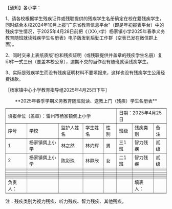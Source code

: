 <p>【通知】各小学：

1、请各校根据学生残疾证件或残联提供的残疾学生名册确定在校在籍残疾学生，同时结合本校2024年10月上报“广东省教育信息平台”（即是年初报表平台）中的残疾学生情况，于2025年4月28日前把《（XX小学）杨家镇小学2025年春季义务教育随班就读残疾学生名册表》电子版发到后勤工作群（空表已发在微信群上面）。

2、同时交来上表纸质版1份和残疾证明（或残联提供并盖章的残疾学生名册）复印件一式三份（要盖本校公章），逾期不交的当作没有随班就读残疾学生。

3、实际是残疾学生而没有残疾证明材料不要填报来，这样也没有残疾学生公用经费拨款。

［杨家镇中心小学教育指导组2025年4月25日下午］</p>

<center>**2025年春季学期义务教育随班就读、送教上门（残疾）学生名册表**</center>

<table border="1"style="border-collapse: collapse;font-size: 14px;width: 100%;display: inline-table;"><tbody><tr><td colspan="5">填报单位（盖章）：雷州市杨家镇倜上小学</td><td colspan="3">日期：2025年4月25日</td></tr><tr><td>序号</td><td>学校</td><td>监护人姓名</td><td>学生姓名</td><td>性别</td><td>班级</td><td>残疾类别</td><td>备注</td></tr><tr><td>1</td><td>杨家镇倜上小学</td><td>林之然</td><td>林灼辉</td><td>男</td><td>三1班</td><td>智力残疾</td><td>贰级</td></tr><tr><td>2</td><td>杨家镇倜上小学</td><td>陈彩珠</td><td>林静欣</td><td>女</td><td>二1班</td><td>智力残疾</td><td>贰级</td></tr><tr><td></td><td></td><td></td><td></td><td></td><td></td><td></td><td></td></tr><tr><td></td><td></td><td></td><td></td><td></td><td></td><td></td><td></td></tr><tr><td></td><td></td><td></td><td></td><td></td><td></td><td></td><td></td></tr><tr><td></td><td></td><td></td><td></td><td></td><td></td><td></td><td></td></tr><tr><td></td><td></td><td></td><td></td><td></td><td></td><td></td><td></td></tr><tr><td>负责人：</td><td></td><td></td><td></td><td></td><td></td><td>填表人：</td><td></td></tr></tbody></table>
注：残疾类别为视力残疾、听力残疾、智力残疾、其他残疾。